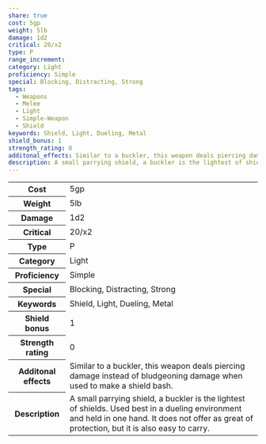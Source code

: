 ```yaml
---
share: true
cost: 5gp
weight: 5lb
damage: 1d2
critical: 20/x2
type: P
range_increment: 
category: Light
proficiency: Simple
special: Blocking, Distracting, Strong
tags:
  - Weapons
  - Melee
  - Light
  - Simple-Weapon
  - Shield
keywords: Shield, Light, Dueling, Metal
shield_bonus: 1
strength_rating: 0
additonal_effects: Similar to a buckler, this weapon deals piercing damage instead of bludgeoning damage when used to make a shield bash.
description: A small parrying shield, a buckler is the lightest of shields. Used best in a dueling environment and held in one hand. It does not offer as great of protection, but it is also easy to carry.
---
```


<p><span style="overflow-x: auto;"><table><tbody><tr><th>Cost</th><td>5gp</td></tr><tr><th>Weight</th><td>5lb</td></tr><tr><th>Damage</th><td>1d2</td></tr><tr><th>Critical</th><td>20/x2</td></tr><tr><th>Type</th><td>P</td></tr><tr><th>Category</th><td>Light</td></tr><tr><th>Proficiency</th><td>Simple</td></tr><tr><th>Special</th><td>Blocking, Distracting, Strong</td></tr><tr><th>Keywords</th><td>Shield, Light, Dueling, Metal</td></tr><tr><th>Shield bonus</th><td>1</td></tr><tr><th>Strength rating</th><td>0</td></tr><tr><th>Additonal effects</th><td>Similar to a buckler, this weapon deals piercing damage instead of bludgeoning damage when used to make a shield bash.</td></tr><tr><th>Description</th><td>A small parrying shield, a buckler is the lightest of shields. Used best in a dueling environment and held in one hand. It does not offer as great of protection, but it is also easy to carry.</td></tr></tbody></table></span></p>

